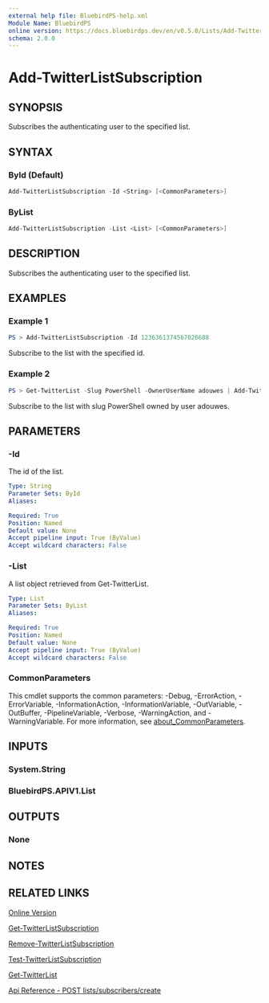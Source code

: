 ```yaml
---
external help file: BluebirdPS-help.xml
Module Name: BluebirdPS
online version: https://docs.bluebirdps.dev/en/v0.5.0/Lists/Add-TwitterListSubscription
schema: 2.0.0
---
```


# Add-TwitterListSubscription

## SYNOPSIS

Subscribes the authenticating user to the specified list.

## SYNTAX

### ById (Default)

```powershell
Add-TwitterListSubscription -Id <String> [<CommonParameters>]
```

### ByList

```powershell
Add-TwitterListSubscription -List <List> [<CommonParameters>]
```

## DESCRIPTION

Subscribes the authenticating user to the specified list.

## EXAMPLES

### Example 1

```powershell
PS > Add-TwitterListSubscription -Id 1236361374567026688
```

Subscribe to the list with the specified id.

### Example 2

```powershell
PS > Get-TwitterList -Slug PowerShell -OwnerUserName adouwes | Add-TwitterListSubscription
```

Subscribe to the list with slug PowerShell owned by user adouwes.

## PARAMETERS

### -Id

The id of the list.

```yaml
Type: String
Parameter Sets: ById
Aliases:

Required: True
Position: Named
Default value: None
Accept pipeline input: True (ByValue)
Accept wildcard characters: False
```

### -List

A list object retrieved from Get-TwitterList.

```yaml
Type: List
Parameter Sets: ByList
Aliases:

Required: True
Position: Named
Default value: None
Accept pipeline input: True (ByValue)
Accept wildcard characters: False
```

### CommonParameters

This cmdlet supports the common parameters: -Debug, -ErrorAction, -ErrorVariable, -InformationAction, -InformationVariable, -OutVariable, -OutBuffer, -PipelineVariable, -Verbose, -WarningAction, and -WarningVariable. For more information, see [about_CommonParameters](http://go.microsoft.com/fwlink/?LinkID=113216).

## INPUTS

### System.String

### BluebirdPS.APIV1.List

## OUTPUTS

### None

## NOTES

## RELATED LINKS

[Online Version](https://docs.bluebirdps.dev/en/v0.5.0/Lists/Add-TwitterListSubscription)

[Get-TwitterListSubscription](https://docs.bluebirdps.dev/en/v0.5.0/Lists/Get-TwitterListSubscription)

[Remove-TwitterListSubscription](https://docs.bluebirdps.dev/en/v0.5.0/Lists/Remove-TwitterListSubscription)

[Test-TwitterListSubscription](https://docs.bluebirdps.dev/en/v0.5.0/Lists/Test-TwitterListSubscription)

[Get-TwitterList](https://docs.bluebirdps.dev/en/v0.5.0/Lists/Get-TwitterList)

[Api Reference - POST lists/subscribers/create](https://developer.twitter.com/en/docs/twitter-api/v1/accounts-and-users/create-manage-lists/api-reference/post-lists-subscribers-create)
